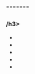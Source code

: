 
=======

<h2></h2>
<h3>/h3>
<p></p>
<ul>
  <li></li> 
  <li></li>
  <li></li>
  <li></li>
  <li></li>
</ul>
